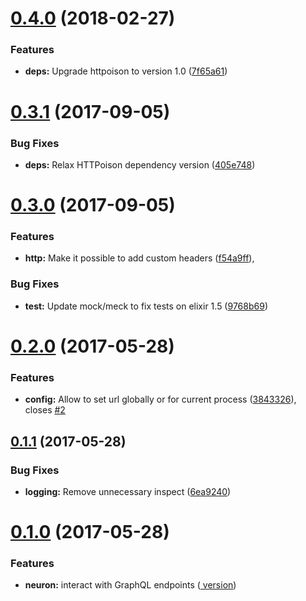 <a name="0.4.0"></a>
# [0.4.0](https://github.com/uesteibar/neuron/compare/v0.3.1...v) (2018-02-27)


### Features

* **deps:** Upgrade httpoison to version 1.0 ([7f65a61](https://github.com/uesteibar/neuron/commit/7f65a61))



<a name="0.3.1"></a>
# [0.3.1](https://github.com/uesteibar/neuron/compare/v0.3.0...v0.3.1) (2017-09-05)


### Bug Fixes

* **deps:** Relax HTTPoison dependency version ([405e748](https://github.com/uesteibar/neuron/commit/405e748))



<a name="0.3.0"></a>
# [0.3.0](https://github.com/uesteibar/neuron/compare/v0.2.0...v0.3.0) (2017-09-05)


### Features

* **http:** Make it possible to add custom headers ([f54a9ff](https://github.com/uesteibar/neuron/commit/f54a9ff)),


### Bug Fixes

* **test:** Update mock/meck to fix tests on elixir 1.5 ([9768b69](https://github.com/uesteibar/neuron/commit/9768b69))



<a name="0.2.0"></a>
# [0.2.0](https://github.com/uesteibar/neuron/compare/v0.1.1...v0.2.0) (2017-05-28)


### Features

* **config:** Allow to set url globally or for current process ([3843326](https://github.com/uesteibar/neuron/commit/3843326)), closes [#2](https://github.com/uesteibar/neuron/issues/2)



<a name="0.1.1"></a>
## [0.1.1](https://github.com/uesteibar/neuron/compare/v0.1.0...v0.1.1) (2017-05-28)


### Bug Fixes

* **logging:** Remove unnecessary inspect ([6ea9240](https://github.com/uesteibar/neuron/commit/6ea9240))



<a name="0.1.0"></a>
# [0.1.0](https://github.com/uesteibar/neuron/compare/3d46dc7...v0.1.0) (2017-05-28)


### Features

* **neuron:** interact with GraphQL endpoints ([ version](https://github.com/uesteibar/neuron/commit/af142ef))
